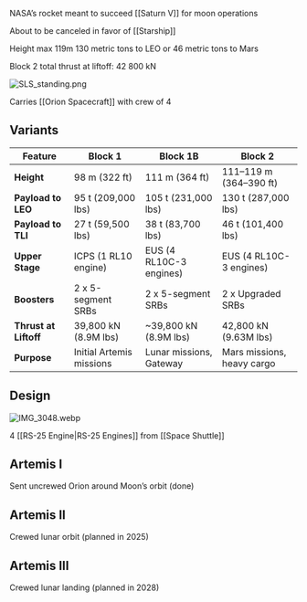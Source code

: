 NASA’s rocket meant to succeed \[\[Saturn V]] for moon operations

About to be canceled in favor of \[\[Starship]]

Height max 119m
130 metric tons to LEO or 46 metric tons to Mars

Block 2 total thrust at liftoff: 42 800 kN

![SLS\_standing.png](sls_standing.png)

Carries \[\[Orion Spacecraft]] with crew of 4

## Variants

| **Feature**           | **Block 1**                | **Block 1B**                | **Block 2**                 |
|------------------------|----------------------------|-----------------------------|-----------------------------|
| **Height**            | 98 m (322 ft)             | 111 m (364 ft)             | 111–119 m (364–390 ft)     |
| **Payload to LEO**    | 95 t (209,000 lbs)        | 105 t (231,000 lbs)        | 130 t (287,000 lbs)        |
| **Payload to TLI**    | 27 t (59,500 lbs)         | 38 t (83,700 lbs)          | 46 t (101,400 lbs)         |
| **Upper Stage**       | ICPS (1 RL10 engine)      | EUS (4 RL10C-3 engines)    | EUS (4 RL10C-3 engines)    |
| **Boosters**          | 2 x 5-segment SRBs        | 2 x 5-segment SRBs         | 2 x Upgraded SRBs          |
| **Thrust at Liftoff** | 39,800 kN (8.9M lbs)      | ~39,800 kN (8.9M lbs)      | 42,800 kN (9.63M lbs)      |
| **Purpose**           | Initial Artemis missions  | Lunar missions, Gateway    | Mars missions, heavy cargo

## Design

![IMG\_3048.webp](img_3048.webp)

4 \[\[RS-25 Engine|RS-25 Engines]] from \[\[Space Shuttle]]

## Artemis I

Sent uncrewed Orion around Moon’s orbit (done)

## Artemis II

Crewed lunar orbit (planned in 2025)

## Artemis III

Crewed lunar landing (planned in 2028)
